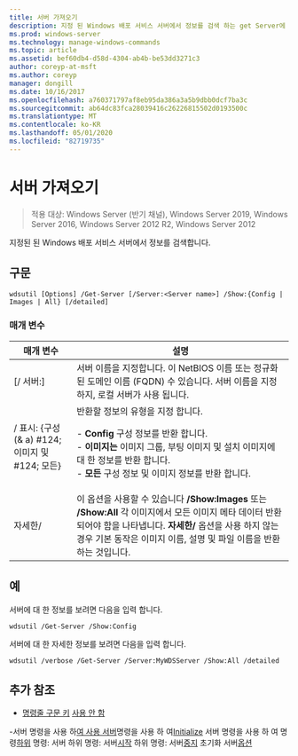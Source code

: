 ```yaml
---
title: 서버 가져오기
description: 지정 된 Windows 배포 서비스 서버에서 정보를 검색 하는 get Server에 대 한 참조 항목입니다.
ms.prod: windows-server
ms.technology: manage-windows-commands
ms.topic: article
ms.assetid: bef60db4-d58d-4304-ab4b-be53dd3271c3
author: coreyp-at-msft
ms.author: coreyp
manager: dongill
ms.date: 10/16/2017
ms.openlocfilehash: a760371797af8eb95da386a3a5b9dbb0dcf7ba3c
ms.sourcegitcommit: ab64dc83fca28039416c26226815502d0193500c
ms.translationtype: MT
ms.contentlocale: ko-KR
ms.lasthandoff: 05/01/2020
ms.locfileid: "82719735"
---
```

# <a name="get-server"></a>서버 가져오기

> 적용 대상: Windows Server (반기 채널), Windows Server 2019, Windows Server 2016, Windows Server 2012 R2, Windows Server 2012

지정된 된 Windows 배포 서비스 서버에서 정보를 검색합니다.

## <a name="syntax"></a>구문
```
wdsutil [Options] /Get-Server [/Server:<Server name>] /Show:{Config | Images | All} [/detailed]
```
### <a name="parameters"></a>매개 변수
|매개 변수|설명|
|-------|--------|
|[/ 서버:<Server name>]|서버 이름을 지정합니다. 이 NetBIOS 이름 또는 정규화 된 도메인 이름 (FQDN) 수 있습니다. 서버 이름을 지정 하지, 로컬 서버가 사용 됩니다.|
|/ 표시: {구성 (& a) #124; 이미지 및 #124; 모든}|반환할 정보의 유형을 지정 합니다.<p>-   **Config** 구성 정보를 반환 합니다.<br />-   **이미지는** 이미지 그룹, 부팅 이미지 및 설치 이미지에 대 한 정보를 반환 합니다.<br />-   **모든** 구성 정보 및 이미지 정보를 반환 합니다.|
|자세한/|이 옵션을 사용할 수 있습니다 **/Show:Images** 또는 **/Show:All** 각 이미지에서 모든 이미지 메타 데이터 반환 되어야 함을 나타냅니다. **자세한/** 옵션을 사용 하지 않는 경우 기본 동작은 이미지 이름, 설명 및 파일 이름을 반환 하는 것입니다.|
## <a name="examples"></a>예
서버에 대 한 정보를 보려면 다음을 입력 합니다.
```
wdsutil /Get-Server /Show:Config
```
서버에 대 한 자세한 정보를 보려면 다음을 입력 합니다.
```
wdsutil /verbose /Get-Server /Server:MyWDSServer /Show:All /detailed
```
## <a name="additional-references"></a>추가 참조
- [명령줄 구문 키](command-line-syntax-key.md)
[사용 안 함](using-the-disable-server-command.md)

-서버 명령을 사용 하[여 사용 서버](using-the-enable-server-command.md)명령을 사용 하 여[Initialize](using-the-initialize-server-command.md)
서버 명령을 사용 하 여 명령[하위](subcommand-set-server.md)
명령: 서버 하위 명령: 서버[시작](subcommand-start-server.md)
하위 명령: 서버[중지](subcommand-stop-server.md)
초기화 서버[옵션](the-uninitialize-server-option.md)

